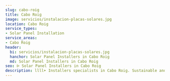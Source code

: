 ```yaml
---
slug: cabo-roig
title: Cabo Roig
image: servicios/instalacion-placas-solares.jpg
location: Cabo Roig
service_types:
- Solar Panel Installation
service_areas:
- Cabo Roig
header:
  bi: servicios/instalacion-placas-solares.jpg
  hanchor: Solar Panel Installers in Cabo Roig
  md: Solar Panel Installers in Cabo Roig
seo: ᐅ Solar Panel Installers in Cabo Roig
description: llll➤ Installers specialists in Cabo Roig. Sustainable and efficient solutions. Best techniques and competitive prices ✅ Contact us!
---
```


